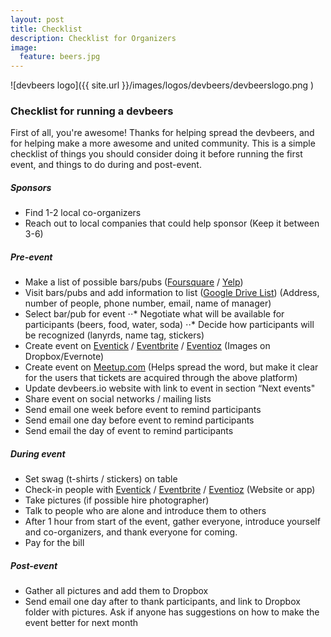 ```yaml
---
layout: post
title: Checklist
description: Checklist for Organizers
image:
  feature: beers.jpg
---
```


![devbeers logo]({{ site.url }}/images/logos/devbeers/devbeerslogo.png )

### Checklist for running a devbeers

First of all, you're awesome! Thanks for helping spread the devbeers, and for helping make a more awesome and united community. This is a simple checklist of things you should consider doing it before running the first event, and things to do during and post-event.

##### Sponsors

* Find 1-2 local co-organizers
* Reach out to local companies that could help sponsor (Keep it between 3-6)

##### Pre-event


* Make a list of possible bars/pubs (<a href="https://foursquare.com/" target="_blank">Foursquare</a> / <a href="http://www.yelp.com/" target="_blank">Yelp</a>)
* Visit bars/pubs and add information to list (<a href="https://docs.google.com/spreadsheet/ccc?key=0AiS4mdojrISUdDBXejU3ZzZyU0Q5NThZMmR3YW1KaXc&usp=sharing" target="_blank">Google Drive List</a>) (Address, number of people, phone number, email, name of manager)
* Select bar/pub for event
⋅⋅* Negotiate what will be available for participants (beers, food, water, soda)
⋅⋅* Decide how participants will be recognized (lanyrds, name tag, stickers)
* Create event on <a href="http://www.eventick.com.br/" target="_blank">Eventick</a> / <a href="http://www.eventbrite.com/" target="_blank">Eventbrite</a> / <a href="https://eventioz.com/" target="_blank">Eventioz</a> (Images on Dropbox/Evernote)
* Create event on <a href="http://www.meetup.com/" target="_blank">Meetup.com</a> (Helps spread the word, but make it clear for the users that tickets are acquired through the above platform)
* Update devbeers.io website with link to event in section “Next events"
* Share event on social networks / mailing lists
* Send email one week before event to remind participants
* Send email one day before event to remind participants
* Send email the day of event to remind participants

##### During event

* Set swag (t-shirts / stickers) on table
* Check-in people with <a href="http://www.eventick.com.br/" target="_blank">Eventick</a> / <a href="http://www.eventbrite.com/" target="_blank">Eventbrite</a> / <a href="https://eventioz.com/" target="_blank">Eventioz</a> (Website or app)
* Take pictures (if possible hire photographer)
* Talk to people who are alone and introduce them to others
* After 1 hour from start of the event, gather everyone, introduce yourself and co-organizers, and thank everyone for coming. 
* Pay for the bill

##### Post-event
* Gather all pictures and add them to Dropbox
* Send email one day after to thank participants, and link to Dropbox folder with pictures. Ask if anyone has suggestions on how to make the event better for next month